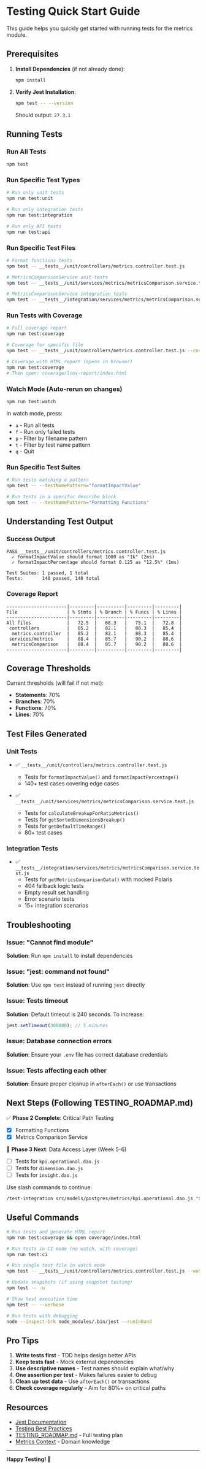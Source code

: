 # Testing Quick Start Guide

This guide helps you quickly get started with running tests for the metrics module.

## Prerequisites

1. **Install Dependencies** (if not already done):
   ```bash
   npm install
   ```

2. **Verify Jest Installation**:
   ```bash
   npm test -- --version
   ```
   Should output: `27.3.1`

## Running Tests

### Run All Tests
```bash
npm test
```

### Run Specific Test Types

```bash
# Run only unit tests
npm run test:unit

# Run only integration tests
npm run test:integration

# Run only API tests
npm run test:api
```

### Run Specific Test Files

```bash
# Format functions tests
npm test -- __tests__/unit/controllers/metrics.controller.test.js

# MetricsComparisonService unit tests
npm test -- __tests__/unit/services/metrics/metricsComparison.service.test.js

# MetricsComparisonService integration tests
npm test -- __tests__/integration/services/metrics/metricsComparison.service.test.js
```

### Run Tests with Coverage

```bash
# Full coverage report
npm run test:coverage

# Coverage for specific file
npm test -- __tests__/unit/controllers/metrics.controller.test.js --coverage

# Coverage with HTML report (opens in browser)
npm run test:coverage
# Then open: coverage/lcov-report/index.html
```

### Watch Mode (Auto-rerun on changes)

```bash
npm run test:watch
```

In watch mode, press:
- `a` - Run all tests
- `f` - Run only failed tests
- `p` - Filter by filename pattern
- `t` - Filter by test name pattern
- `q` - Quit

### Run Specific Test Suites

```bash
# Run tests matching a pattern
npm test -- --testNamePattern="formatImpactValue"

# Run tests in a specific describe block
npm test -- --testNamePattern="Formatting Functions"
```

## Understanding Test Output

### Success Output
```
PASS __tests__/unit/controllers/metrics.controller.test.js
  ✓ formatImpactValue should format 1000 as "1k" (2ms)
  ✓ formatImpactPercentage should format 0.125 as "12.5%" (1ms)

Test Suites: 1 passed, 1 total
Tests:       140 passed, 140 total
```

### Coverage Report
```
----------------------|---------|----------|---------|---------|
File                  | % Stmts | % Branch | % Funcs | % Lines |
----------------------|---------|----------|---------|---------|
All files             |   72.5  |   68.3   |   75.1  |   72.8  |
 controllers          |   85.2  |   82.1   |   88.3  |   85.4  |
  metrics.controller  |   85.2  |   82.1   |   88.3  |   85.4  |
 services/metrics     |   88.4  |   85.7   |   90.2  |   88.6  |
  metricsComparison   |   88.4  |   85.7   |   90.2  |   88.6  |
----------------------|---------|----------|---------|---------|
```

## Coverage Thresholds

Current thresholds (will fail if not met):
- **Statements**: 70%
- **Branches**: 70%
- **Functions**: 70%
- **Lines**: 70%

## Test Files Generated

### Unit Tests
- ✅ `__tests__/unit/controllers/metrics.controller.test.js`
  - Tests for `formatImpactValue()` and `formatImpactPercentage()`
  - 140+ test cases covering edge cases

- ✅ `__tests__/unit/services/metrics/metricsComparison.service.test.js`
  - Tests for `calculateBreakupForRatioMetrics()`
  - Tests for `getSortedDimensionsBreakup()`
  - Tests for `getDefaultTimeRange()`
  - 80+ test cases

### Integration Tests
- ✅ `__tests__/integration/services/metrics/metricsComparison.service.test.js`
  - Tests for `getMetricsComparisonData()` with mocked Polaris
  - 404 fallback logic tests
  - Empty result set handling
  - Error scenario tests
  - 15+ integration scenarios

## Troubleshooting

### Issue: "Cannot find module"
**Solution**: Run `npm install` to install dependencies

### Issue: "jest: command not found"
**Solution**: Use `npm test` instead of running `jest` directly

### Issue: Tests timeout
**Solution**: Default timeout is 240 seconds. To increase:
```javascript
jest.setTimeout(300000); // 5 minutes
```

### Issue: Database connection errors
**Solution**: Ensure your `.env` file has correct database credentials

### Issue: Tests affecting each other
**Solution**: Ensure proper cleanup in `afterEach()` or use transactions

## Next Steps (Following TESTING_ROADMAP.md)

✅ **Phase 2 Complete**: Critical Path Testing
- [x] Formatting Functions
- [x] Metrics Comparison Service

🔄 **Phase 3 Next**: Data Access Layer (Week 5-6)
- [ ] Tests for `kpi.operational.dao.js`
- [ ] Tests for `dimension.dao.js`
- [ ] Tests for `insight.dao.js`

Use slash commands to continue:
```bash
/test-integration src/models/postgres/metrics/kpi.operational.dao.js "Generate integration tests..."
```

## Useful Commands

```bash
# Run tests and generate HTML report
npm run test:coverage && open coverage/index.html

# Run tests in CI mode (no watch, with coverage)
npm run test:ci

# Run single test file in watch mode
npm test -- __tests__/unit/controllers/metrics.controller.test.js --watch

# Update snapshots (if using snapshot testing)
npm test -- -u

# Show test execution time
npm test -- --verbose

# Run tests with debugging
node --inspect-brk node_modules/.bin/jest --runInBand
```

## Pro Tips

1. **Write tests first** - TDD helps design better APIs
2. **Keep tests fast** - Mock external dependencies
3. **Use descriptive names** - Test names should explain what/why
4. **One assertion per test** - Makes failures easier to debug
5. **Clean up test data** - Use `afterEach()` or transactions
6. **Check coverage regularly** - Aim for 80%+ on critical paths

## Resources

- [Jest Documentation](https://jestjs.io/docs/getting-started)
- [Testing Best Practices](https://testingjavascript.com/)
- [TESTING_ROADMAP.md](./TESTING_ROADMAP.md) - Full testing plan
- [Metrics Context](./src/test/test-contexts/metrics.context.md) - Domain knowledge

---

**Happy Testing! 🧪**
